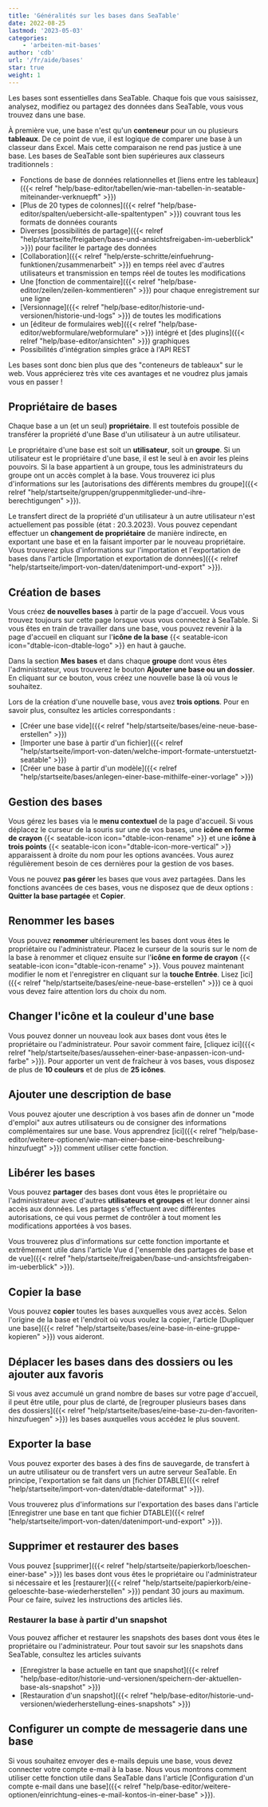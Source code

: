 ```yaml
---
title: 'Généralités sur les bases dans SeaTable'
date: 2022-08-25
lastmod: '2023-05-03'
categories:
    - 'arbeiten-mit-bases'
author: 'cdb'
url: '/fr/aide/bases'
star: true
weight: 1
---
```


Les bases sont essentielles dans SeaTable. Chaque fois que vous saisissez, analysez, modifiez ou partagez des données dans SeaTable, vous vous trouvez dans une base.

À première vue, une base n'est qu'un **conteneur** pour un ou plusieurs **tableaux**. De ce point de vue, il est logique de comparer une base à un classeur dans Excel. Mais cette comparaison ne rend pas justice à une base. Les bases de SeaTable sont bien supérieures aux classeurs traditionnels :

- Fonctions de base de données relationnelles et [liens entre les tableaux]({{< relref "help/base-editor/tabellen/wie-man-tabellen-in-seatable-miteinander-verknuepft" >}})
- [Plus de 20 types de colonnes]({{< relref "help/base-editor/spalten/uebersicht-alle-spaltentypen" >}}) couvrant tous les formats de données courants
- Diverses [possibilités de partage]({{< relref "help/startseite/freigaben/base-und-ansichtsfreigaben-im-ueberblick" >}}) pour faciliter le partage des données
- [Collaboration]({{< relref "help/erste-schritte/einfuehrung-funktionen/zusammenarbeit" >}}) en temps réel avec d'autres utilisateurs et transmission en temps réel de toutes les modifications
- Une [fonction de commentaire]({{< relref "help/base-editor/zeilen/zeilen-kommentieren" >}}) pour chaque enregistrement sur une ligne
- [Versionnage]({{< relref "help/base-editor/historie-und-versionen/historie-und-logs" >}}) de toutes les modifications
- un [éditeur de formulaires web]({{< relref "help/base-editor/webformulare/webformulare" >}}) intégré et [des plugins]({{< relref "help/base-editor/ansichten" >}}) graphiques
- Possibilités d'intégration simples grâce à l'API REST

Les bases sont donc bien plus que des "conteneurs de tableaux" sur le web. Vous apprécierez très vite ces avantages et ne voudrez plus jamais vous en passer !

## Propriétaire de bases

Chaque base a un (et un seul) **propriétaire**. Il est toutefois possible de transférer la propriété d'une Base d'un utilisateur à un autre utilisateur.

Le propriétaire d'une base est soit un **utilisateur**, soit un **groupe**. Si un utilisateur est le propriétaire d'une base, il est le seul à en avoir les pleins pouvoirs. Si la base appartient à un groupe, tous les administrateurs du groupe ont un accès complet à la base. Vous trouverez ici plus d'informations sur les [autorisations des différents membres du groupe]({{< relref "help/startseite/gruppen/gruppenmitglieder-und-ihre-berechtigungen" >}}).

Le transfert direct de la propriété d'un utilisateur à un autre utilisateur n'est actuellement pas possible (état : 20.3.2023). Vous pouvez cependant effectuer un **changement de propriétaire** de manière indirecte, en exportant une base et en la faisant importer par le nouveau propriétaire. Vous trouverez plus d'informations sur l'importation et l'exportation de bases dans l'article [Importation et exportation de données]({{< relref "help/startseite/import-von-daten/datenimport-und-export" >}}).

## Création de bases

Vous créez **de nouvelles bases** à partir de la page d'accueil. Vous vous trouvez toujours sur cette page lorsque vous vous connectez à SeaTable. Si vous êtes en train de travailler dans une base, vous pouvez revenir à la page d'accueil en cliquant sur l'**icône de la base** {{< seatable-icon icon="dtable-icon-dtable-logo" >}} en haut à gauche.

Dans la section **Mes bases** et dans chaque **groupe** dont vous êtes l'administrateur, vous trouverez le bouton **Ajouter une base ou un dossier**. En cliquant sur ce bouton, vous créez une nouvelle base là où vous le souhaitez.

Lors de la création d'une nouvelle base, vous avez **trois options**. Pour en savoir plus, consultez les articles correspondants :

- [Créer une base vide]({{< relref "help/startseite/bases/eine-neue-base-erstellen" >}})
- [Importer une base à partir d'un fichier]({{< relref "help/startseite/import-von-daten/welche-import-formate-unterstuetzt-seatable" >}})
- [Créer une base à partir d'un modèle]({{< relref "help/startseite/bases/anlegen-einer-base-mithilfe-einer-vorlage" >}})

## Gestion des bases

Vous gérez les bases via le **menu contextuel** de la page d'accueil. Si vous déplacez le curseur de la souris sur une de vos bases, une **icône en forme de crayon** {{< seatable-icon icon="dtable-icon-rename" >}} et une **icône à trois points** {{< seatable-icon icon="dtable-icon-more-vertical" >}} apparaissent à droite du nom pour les options avancées. Vous aurez régulièrement besoin de ces dernières pour la gestion de vos bases.

Vous ne pouvez **pas gérer** les bases que vous avez partagées. Dans les fonctions avancées de ces bases, vous ne disposez que de deux options : **Quitter la base partagée** et **Copier**.

## Renommer les bases

Vous pouvez **renommer** ultérieurement les bases dont vous êtes le propriétaire ou l'administrateur. Placez le curseur de la souris sur le nom de la base à renommer et cliquez ensuite sur l'**icône en forme de crayon** {{< seatable-icon icon="dtable-icon-rename" >}}. Vous pouvez maintenant modifier le nom et l'enregistrer en cliquant sur la **touche Entrée**. Lisez [ici]({{< relref "help/startseite/bases/eine-neue-base-erstellen" >}}) ce à quoi vous devez faire attention lors du choix du nom.

## Changer l'icône et la couleur d'une base

Vous pouvez donner un nouveau look aux bases dont vous êtes le propriétaire ou l'administrateur. Pour savoir comment faire, [cliquez ici]({{< relref "help/startseite/bases/aussehen-einer-base-anpassen-icon-und-farbe" >}}). Pour apporter un vent de fraîcheur à vos bases, vous disposez de plus de **10 couleurs** et de plus de **25 icônes**.

## Ajouter une description de base

Vous pouvez ajouter une description à vos bases afin de donner un "mode d'emploi" aux autres utilisateurs ou de consigner des informations complémentaires sur une base. Vous apprendrez [ici]({{< relref "help/base-editor/weitere-optionen/wie-man-einer-base-eine-beschreibung-hinzufuegt" >}}) comment utiliser cette fonction.

## Libérer les bases

Vous pouvez **partager** des bases dont vous êtes le propriétaire ou l'administrateur avec d'autres **utilisateurs et groupes** et leur donner ainsi accès aux données. Les partages s'effectuent avec différentes autorisations, ce qui vous permet de contrôler à tout moment les modifications apportées à vos bases.

Vous trouverez plus d'informations sur cette fonction importante et extrêmement utile dans l'article Vue d ['ensemble des partages de base et de vue]({{< relref "help/startseite/freigaben/base-und-ansichtsfreigaben-im-ueberblick" >}}).

## Copier la base

Vous pouvez **copier** toutes les bases auxquelles vous avez accès. Selon l'origine de la base et l'endroit où vous voulez la copier, l'article [Dupliquer une base]({{< relref "help/startseite/bases/eine-base-in-eine-gruppe-kopieren" >}}) vous aideront.

## Déplacer les bases dans des dossiers ou les ajouter aux favoris

Si vous avez accumulé un grand nombre de bases sur votre page d'accueil, il peut être utile, pour plus de clarté, de [regrouper plusieurs bases dans des dossiers]({{< relref "help/startseite/bases/eine-base-zu-den-favoriten-hinzufuegen" >}}) les bases auxquelles vous accédez le plus souvent.

## Exporter la base

Vous pouvez exporter des bases à des fins de sauvegarde, de transfert à un autre utilisateur ou de transfert vers un autre serveur SeaTable. En principe, l'exportation se fait dans un [fichier DTABLE]({{< relref "help/startseite/import-von-daten/dtable-dateiformat" >}}).

Vous trouverez plus d'informations sur l'exportation des bases dans l'article [Enregistrer une base en tant que fichier DTABLE]({{< relref "help/startseite/import-von-daten/datenimport-und-export" >}}).

## Supprimer et restaurer des bases

Vous pouvez [supprimer]({{< relref "help/startseite/papierkorb/loeschen-einer-base" >}}) les bases dont vous êtes le propriétaire ou l'administrateur si nécessaire et les [restaurer]({{< relref "help/startseite/papierkorb/eine-geloeschte-base-wiederherstellen" >}}) pendant 30 jours au maximum. Pour ce faire, suivez les instructions des articles liés.

### Restaurer la base à partir d'un snapshot

Vous pouvez afficher et restaurer les snapshots des bases dont vous êtes le propriétaire ou l'administrateur. Pour tout savoir sur les snapshots dans SeaTable, consultez les articles suivants

- [Enregistrer la base actuelle en tant que snapshot]({{< relref "help/base-editor/historie-und-versionen/speichern-der-aktuellen-base-als-snapshot" >}})
- [Restauration d'un snapshot]({{< relref "help/base-editor/historie-und-versionen/wiederherstellung-eines-snapshots" >}})

## Configurer un compte de messagerie dans une base

Si vous souhaitez envoyer des e-mails depuis une base, vous devez connecter votre compte e-mail à la base. Nous vous montrons comment utiliser cette fonction utile dans SeaTable dans l'article [Configuration d'un compte e-mail dans une base]({{< relref "help/base-editor/weitere-optionen/einrichtung-eines-e-mail-kontos-in-einer-base" >}}).
